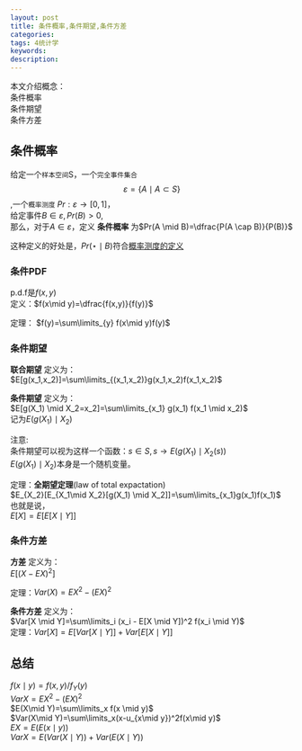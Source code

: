 ```yaml
---
layout: post
title: 条件概率,条件期望,条件方差
categories: 
tags: 4统计学
keywords:
description:
---
```


本文介绍概念：  
条件概率  
条件期望  
条件方差  

## 条件概率

给定一个`样本空间`S，一个`完全事件集合`$$\varepsilon=\{A \mid A \subset S\}$$,一个`概率测度` $Pr:\varepsilon \to [0,1]$，  
给定事件$B\in \varepsilon,Pr(B)>0$,  
那么，对于$A \in \varepsilon$，定义 **条件概率** 为$Pr(A \mid B)=\dfrac{P(A \cap B)}{P(B)}$  

这种定义的好处是，$Pr(\star \mid B)$符合[概率测度的定义](http://www.guofei.site/2017/08/02/randomvariable.html)  

### 条件PDF

p.d.f是$f(x,y)$  
定义：$f(x\mid y)=\dfrac{f(x,y)}{f(y)}$  


定理： $f(y)=\sum\limits_{y} f(x\mid y)f(y)$

### 条件期望

**联合期望** 定义为：  
$E[g(x_1,x_2)]=\sum\limits_{(x_1,x_2)}g(x_1,x_2)f(x_1,x_2)$  

**条件期望** 定义为：  
$E[g(X_1) \mid X_2=x_2]=\sum\limits_{x_1} g(x_1) f(x_1 \mid x_2)$  
记为$E(g(X_1)\mid X_2)$  

注意:  
条件期望可以视为这样一个函数：$s \in S ,s \to E(g(X_1)\mid X_2(s))$  
$E(g(X_1)\mid X_2)$本身是一个随机变量。  

定理：**全期望定理**(law of total expactation)  
$E_{X_2}[E_{X_1\mid X_2}[g(X_1) \mid X_2]]=\sum\limits_{x_1}g(x_1)f(x_1)$  
也就是说，  
$E[X]=E[E[X \mid Y]]$  

### 条件方差
**方差** 定义为：  
$E[(X-EX)^2]$  

定理：$Var(X)=EX^2-(EX)^2$  

**条件方差** 定义为：  
$Var[X \mid Y]=\sum\limits_i (x_i - E[X \mid Y])^2 f(x_i \mid Y)$  
定理：$Var[X]=E[Var[X \mid Y]]+Var[E[X\mid Y]]$  


## 总结
$f(x\mid y)=f(x,y)/f_Y(y)$  
$Var X =EX^2-(EX)^2$  
$E(X\mid Y)=\sum\limits_x f(x \mid y)$  
$Var(X\mid Y)=\sum\limits_x(x-u_{x\mid y})^2f(x\mid y)$  
$EX=E(E(x\mid y))$  
$VarX=E(Var(X\mid Y))+Var(E(X\mid Y))$  
